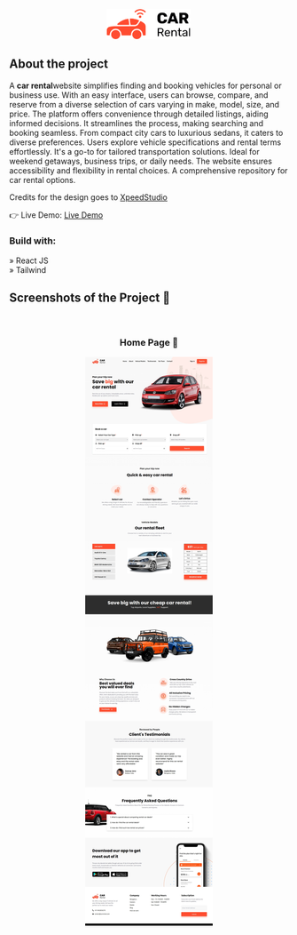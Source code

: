 <div align='center'><img style="width:30%" src='https://github.com/anupkumarjana/Car-rental/blob/main/src/assets/logo/logo.png'/></div>

<h2>About the project</h2>

  <p>A <b>car rental</b>website simplifies finding and booking vehicles for personal or business use. With an easy interface, users can browse, compare, and reserve from a diverse selection of cars varying in make, model, size, and price. The platform offers convenience through detailed listings, aiding informed decisions. It streamlines the process, making searching and booking seamless. From compact city cars to luxurious sedans, it caters to diverse preferences. Users explore vehicle specifications and rental terms effortlessly. It's a go-to for tailored transportation solutions. Ideal for weekend getaways, business trips, or daily needs. The website ensures accessibility and flexibility in rental choices. A comprehensive repository for car rental options.</p>

<p>Credits for the design goes to <a href='https://xpeedstudio.com/'>XpeedStudio</a></p>

👉 Live Demo: <a href='https://car-rental-anup.netlify.app/'>Live Demo</a>

<h3>Build with:</h3>

» React JS <br>
» Tailwind

<h2>Screenshots of the Project 📸</h2>
<br>
<h3 align='center'>Home Page 🏡</h3>

<div align='center'>
<img src='https://github.com/anupkumarjana/Car-rental/blob/main/src/assets/Screenshot/homepage.jpeg'/>

</div>
